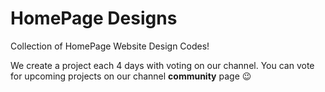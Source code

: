 # HomePage Designs

Collection of HomePage Website Design Codes!

We create a project each 4 days with voting on our channel.
You can vote for upcoming projects on our channel **community** page :wink:
